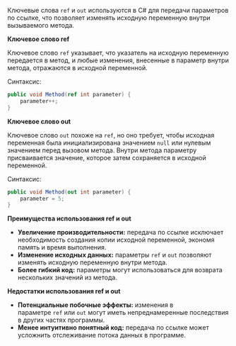 Ключевые слова `ref` и `out` используются в C# для передачи параметров по ссылке, что позволяет изменять исходную переменную внутри вызываемого метода.

**Ключевое слово ref**

Ключевое слово `ref` указывает, что указатель на исходную переменную передается в метод, и любые изменения, внесенные в параметр внутри метода, отражаются в исходной переменной.

Синтаксис:

```csharp
public void Method(ref int parameter) {
    parameter++;
}
```

**Ключевое слово out**

Ключевое слово `out` похоже на `ref`, но оно требует, чтобы исходная переменная была инициализирована значением `null` или нулевым значением перед вызовом метода. Внутри метода параметру присваивается значение, которое затем сохраняется в исходной переменной.

Синтаксис:

```csharp
public void Method(out int parameter) {
    parameter = 5;
}
```

**Преимущества использования ref и out**

- **Увеличение производительности:** передача по ссылке исключает необходимость создания копии исходной переменной, экономя память и время выполнения.
- **Изменение исходных данных:** параметры `ref` и `out` позволяют изменять исходную переменную внутри метода.
- **Более гибкий код:** параметры могут использоваться для возврата нескольких значений из метода.

**Недостатки использования ref и out**

- **Потенциальные побочные эффекты:** изменения в параметре `ref` или `out` могут иметь непреднамеренные последствия в других частях программы.
- **Менее интуитивно понятный код:** передача по ссылке может усложнить отслеживание потока данных в программе.
